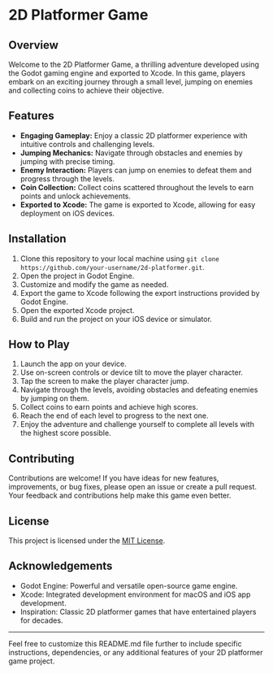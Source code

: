 # 2D Platformer Game

## Overview

Welcome to the 2D Platformer Game, a thrilling adventure developed using the Godot gaming engine and exported to Xcode. In this game, players embark on an exciting journey through a small level, jumping on enemies and collecting coins to achieve their objective.

## Features

- **Engaging Gameplay:** Enjoy a classic 2D platformer experience with intuitive controls and challenging levels.
- **Jumping Mechanics:** Navigate through obstacles and enemies by jumping with precise timing.
- **Enemy Interaction:** Players can jump on enemies to defeat them and progress through the levels.
- **Coin Collection:** Collect coins scattered throughout the levels to earn points and unlock achievements.
- **Exported to Xcode:** The game is exported to Xcode, allowing for easy deployment on iOS devices.

## Installation

1. Clone this repository to your local machine using `git clone https://github.com/your-username/2d-platformer.git`.
2. Open the project in Godot Engine.
3. Customize and modify the game as needed.
4. Export the game to Xcode following the export instructions provided by Godot Engine.
5. Open the exported Xcode project.
6. Build and run the project on your iOS device or simulator.

## How to Play

1. Launch the app on your device.
2. Use on-screen controls or device tilt to move the player character.
3. Tap the screen to make the player character jump.
4. Navigate through the levels, avoiding obstacles and defeating enemies by jumping on them.
5. Collect coins to earn points and achieve high scores.
6. Reach the end of each level to progress to the next one.
7. Enjoy the adventure and challenge yourself to complete all levels with the highest score possible.

## Contributing

Contributions are welcome! If you have ideas for new features, improvements, or bug fixes, please open an issue or create a pull request. Your feedback and contributions help make this game even better.

## License

This project is licensed under the [MIT License](LICENSE).

## Acknowledgements

- Godot Engine: Powerful and versatile open-source game engine.
- Xcode: Integrated development environment for macOS and iOS app development.
- Inspiration: Classic 2D platformer games that have entertained players for decades.

---

Feel free to customize this README.md file further to include specific instructions, dependencies, or any additional features of your 2D platformer game project.